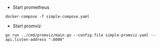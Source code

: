 - Start prometheus

```
docker-compose -f simple-compose.yaml
```

- Start promviz

```
go run ../cmd/promviz/main.go --config.file simple-promviz.yaml --api.listen-address ":8000"
```